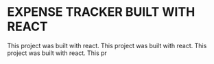 # EXPENSE TRACKER BUILT WITH REACT

This project was built with react.
This project was built with react.
This project was built with react.
This pr


